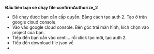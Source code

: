 **Đầu tiên bạn sẽ chạy file confirmAuthorize_2**
- Để chạy được bạn cần cấp quyền. Bằng cách tạo auth 2. Tạo ở trên google cloud console.
- Vào vào google cloud console. Bên góc trái màn hình, kích chọn vào project của bạn.
- Tiếp đến bạn cần vào centi... rồi click tạo mới, tạo auth 2.
- Tiếp đến download file json về
- 
